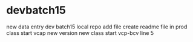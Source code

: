 # devbatch15
new data entry dev batch15
local repo add file
create readme file in prod
class start vcap new version
new class start vcp-bcv line 5